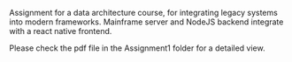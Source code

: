 Assignment for a data architecture course, for integrating legacy systems into modern frameworks. Mainframe server and NodeJS backend integrate with a react native frontend. 

Please check the pdf file in the Assignment1 folder for a detailed view.

